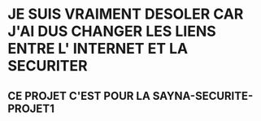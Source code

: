 # JE SUIS VRAIMENT DESOLER CAR J'AI DUS CHANGER LES LIENS ENTRE L' INTERNET ET LA SECURITER

## CE PROJET C'EST POUR LA SAYNA-SECURITE-PROJET1
